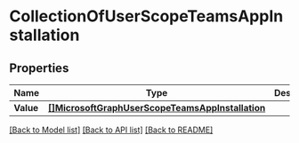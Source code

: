 # CollectionOfUserScopeTeamsAppInstallation

## Properties

Name | Type | Description | Notes
------------ | ------------- | ------------- | -------------
**Value** | [**[]MicrosoftGraphUserScopeTeamsAppInstallation**](microsoft.graph.userScopeTeamsAppInstallation.md) |  | [optional] 

[[Back to Model list]](../README.md#documentation-for-models) [[Back to API list]](../README.md#documentation-for-api-endpoints) [[Back to README]](../README.md)


